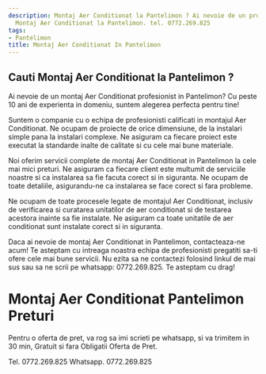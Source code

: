 ```yaml
---
description: Montaj Aer Conditionat la Pantelimon ? Ai nevoie de un profesionist in
  Montaj Aer Conditionat la Pantelimon. tel. 0772.269.825
tags:
- Pantelimon
title: Montaj Aer Conditionat In Pantelimon
---
```



## Cauti Montaj Aer Conditionat la Pantelimon ?

Ai nevoie de un montaj Aer Conditionat profesionist in Pantelimon? Cu peste 10 ani de experienta in domeniu, suntem alegerea perfecta pentru tine! 

Suntem o companie cu o echipa de profesionisti calificati in montajul Aer Conditionat. Ne ocupam de proiecte de orice dimensiune, de la instalari simple pana la instalari complexe. Ne asiguram ca fiecare proiect este executat la standarde inalte de calitate si cu cele mai bune materiale.

Noi oferim servicii complete de montaj Aer Conditionat in Pantelimon la cele mai mici preturi. Ne asiguram ca fiecare client este multumit de serviciile noastre si ca instalarea sa fie facuta corect si in siguranta. Ne ocupam de toate detaliile, asigurandu-ne ca instalarea se face corect si fara probleme.

Ne ocupam de toate procesele legate de montajul Aer Conditionat, inclusiv de verificarea si curatarea unitatilor de aer conditionat si de testarea acestora inainte sa fie instalate. Ne asiguram ca toate unitatile de aer conditionat sunt instalate corect si in siguranta. 

Daca ai nevoie de montaj Aer Conditionat in Pantelimon, contacteaza-ne acum! Te asteptam cu intreaga noastra echipa de profesionisti pregatiti sa-ti ofere cele mai bune servicii. Nu ezita sa ne contactezi folosind linkul de mai sus sau sa ne scrii pe whatsapp: 0772.269.825.  Te asteptam cu drag!

# Montaj Aer Conditionat Pantelimon Preturi
Pentru o oferta de pret, va rog sa imi scrieti pe whatsapp, si va trimitem in 30 min, Gratuit si fara Obligatii Oferta de Pret.

Tel. 0772.269.825
Whatsapp. 0772.269.825